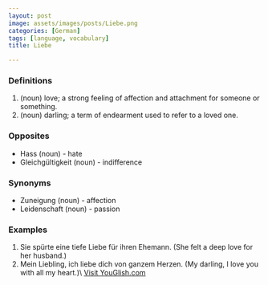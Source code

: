 ```yaml
---
layout: post
image: assets/images/posts/Liebe.png
categories: [German]
tags: [language, vocabulary]
title: Liebe

---
```


### Definitions

1. (noun) love; a strong feeling of affection and attachment for someone or something.
2. (noun) darling; a term of endearment used to refer to a loved one.

### Opposites

- Hass (noun) - hate
- Gleichgültigkeit (noun) - indifference

### Synonyms

- Zuneigung (noun) - affection
- Leidenschaft (noun) - passion

### Examples

1. Sie spürte eine tiefe Liebe für ihren Ehemann. (She felt a deep love for her husband.)
2. Mein Liebling, ich liebe dich von ganzem Herzen. (My darling, I love you with all my heart.)\ <a id="yg-widget-0" class="youglish-widget" data-query="Liebe" data-lang="german" data-components="8412" data-auto-start="0" data-bkg-color="theme_light" data-title="How%20to%20pronounce%20Liebe%20in%20German"  rel="nofollow" href="https://youglish.com">Visit YouGlish.com</a><script async src="https://youglish.com/public/emb/widget.js" charset="utf-8"></script>